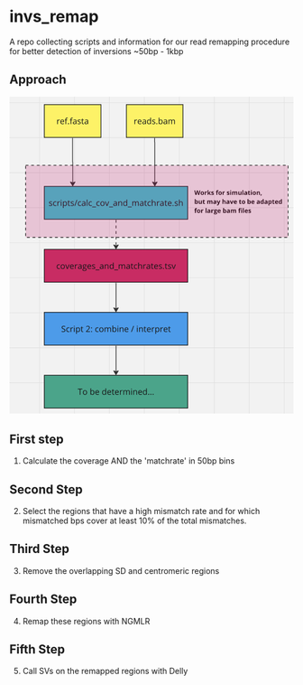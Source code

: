 # invs_remap
A repo collecting scripts and information for our read remapping procedure for better detection of inversions ~50bp - 1kbp 

## Approach
<img src="https://github.com/WHops/invs_remap/blob/main/flowchart.png?raw=true">

## First step

1) Calculate the coverage AND the 'matchrate' in 50bp bins

## Second Step

2) Select the regions that have a high mismatch rate and for which mismatched bps cover at least 10% of the total mismatches.

## Third Step

3) Remove the overlapping SD and centromeric regions

## Fourth Step

4) Remap these regions with NGMLR

## Fifth Step

5) Call SVs on the remapped regions with Delly



